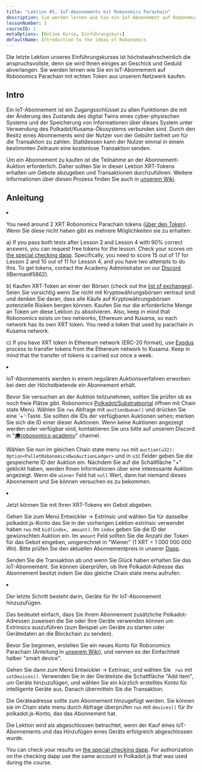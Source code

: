 ```yaml
---
title: "Lektion #5, IoT-Abonnements mit Robonomics Parachain"
description: Sie werden lernen wie Sie ein IoT-Abonnement auf Robonomics Parachain mit echten Token aus unserem Netzwerk kaufen.
lessonNumber: 5
courseID: 1
metaOptions: [Online Kurse, Einführungskurs]
defaultName: Introduction to the ideas of Robonomics
---
```


Die letzte Lektion unseres Einführungskurses ist höchstwahrscheinlich die anspruchsvollste, denn sie wird Ihnen einiges an Geschick und Geduld abverlangen. Sie werden lernen wie Sie ein IoT-Abonnement auf Robonomics Parachain mit echten Token aus unserem Netzwerk kaufen.


## Intro

Ein IoT-Abonnement ist ein Zugangsschlüssel zu allen Funktionen die mit der Änderung des Zustands des digital Twins eines cyber-physischen Systems und der Speicherung von Informationen über dieses System unter Verwendung des Polkadot/Kusama-Ökosystems verbunden sind. Durch den Besitz eines Abonnements wird der Nutzer von der Gebühr befreit um für die Transaktion zu zahlen. Stattdessen kann der Nutzer einmal in einem bestimmten Zeitraum eine kostenlose Transaktion senden.

Um ein Abonnement zu kaufen ist die Teilnahme an der Abonnement-Auktion erforderlich. Daher sollten Sie in dieser Lektion XRT-Tokens erhalten um Gebote abzugeben und Transaktionen durchzuführen. Weitere Informationen über diesen Prozess finden Sie auch in [unserem Wiki](https://wiki.robonomics.network/docs/get-subscription).


## Anleitung

<List type="numbers">

<li>

You need around 2 XRT Robonomics Parachain tokens ([über den Token](https://robonomics.network/xrt/)). Wenn Sie diese nicht haben gibt es mehrere Möglichkeiten sie zu erhalten:

a) If you pass both tests after Lesson 2 and Lesson 4 with 90% correct answers, you can request free tokens for the lesson. Check your scores on [the special checking dapp](https://lk.robonomics.academy/). Specifically, you need to score 15 out of 17 for Lesson 2 and 10 out of 11 for Lesson 4, and you have two attempts to do this. To get tokens, contact the Academy Administrator on our [Discord](https://discord.gg/xqDgG3EGm9) (IBerman#5862).

b) Kaufen XRT-Token an einer der Börsen (check out the [list of exchanges](https://www.coingecko.com/en/coins/robonomics-network#markets/)). Seien Sie vorsichtig wenn Sie nicht mit Kryptowährungsbörsen vertraut sind und denken Sie daran, dass alle Käufe auf Kryptowährungsbörsen potenzielle Risiken bergen können. Kaufen Sie nur die erforderliche Menge an Token um diese Lektion zu absolvieren. Also, keep in mind that Robonomics exists on two networks, Ethereum and Kusama, so each network has its own XRT token. You need a token that used by parachain in Kusama network.

c) If you have XRT token in Ethereum network (ERC-20 format), use [Exodus](https://old.dapp.robonomics.network/#/exodus) process to transfer tokens from the Ethereum network to Kusama. Keep in mind that the transfer of tokens is carried out once a week.

</li>

<li>

IoT-Abonnements werden in einem regulären Auktionsverfahren erworben bei dem der Höchstbietende ein Abonnement erhält.

Bevor Sie versuchen an der Auktion teilzunehmen, sollten Sie prüfen ob es noch freie Plätze gibt. Robonomics [Polkadot/Substratportal](https://polkadot.js.org/apps/?rpc=wss%3A%2F%2Fkusama.rpc.robonomics.network%2F#/chainstate) öffnen mit Chain state Menü. Wählen Sie <code>rws</code> Abfrage mit <code>auctionQueue()</code> und drücken Sie eine '+'-Taste. Sie sollten die IDs der verfügbaren Auktionen sehen; merken Sie sich die ID einer dieser Auktionen. Wenn keine Auktionen angezeigt werden oder verfügbar sind, kontaktieren Sie uns bitte auf unserem Discord in "[🎓robonomics-academy](https://discord.com/channels/803947358492557312/803947358492557315)" channel.

Wählen Sie nun im gleichen Chain state menu <code>rws</code> mit <code>auction(u32): Option&lt;PalletRobonomicsRwsAuctionLedger&gt;</code> und in <code>u32</code> Felder geben Sie die gespeicherte ID der Auktion ein. Nachdem Sie auf die Schaltfläche "+" geklickt haben, werden Ihnen Informationen über eine interessante Auktion angezeigt. Wenn die <code>winner</code> Feld hat <code>null</code> Wert, dann hat niemand dieses Abonnement und Sie können versuchen es zu bekommen.

</li>

<li>

Jetzt können Sie mit Ihren XRT-Tokens ein Gebot abgeben. 

Gehen Sie zum Menü Entwickler -> Extrinsic und wählen Sie für dasselbe polkadot.js-Konto das Sie in der vorherigen Lektion extrinsic verwendet haben <code>rws</code> mit <code>bid(index, amount)</code>. Im <code>index</code> geben Sie die ID der gewünschten Auktion ein. Im <code>amount</code> Feld sollten Sie die Anzahl der Token für das Gebot eingeben, umgerechnet in "Wiener" (1 XRT = 1 000 000 000 Wn). Bitte prüfen Sie den aktuellen Abonnementpreis in unserer [Dapp](https://dapp.robonomics.network/#/subscription). 

Senden Sie die Transaktion ab und wenn Sie Glück haben erhalten Sie das IoT-Abonnement. Sie können überprüfen, ob Ihre Polkadot-Adresse das Abonnement besitzt indem Sie das gleiche Chain state menu aufrufen.

</li>

<li>

Der letzte Schritt besteht darin, Geräte für Ihr IoT-Abonnement hinzuzufügen. 

Das bedeutet einfach, dass Sie Ihrem Abonnement zusätzliche Polkadot-Adressen zuweisen die Sie oder Ihre Geräte verwenden können um Extrinsics auszuführen (zum Beispiel um Geräte zu starten oder Gerätedaten an die Blockchain zu senden). 


Bevor Sie beginnen, erstellen Sie ein neues Konto für Robonomics Parachain (Anleitung in [unserem Wiki](https://wiki.robonomics.network/docs/create-account-in-dapp/)), und nennen es der Einfachheit halber "smart device".

Gehen Sie dann zum Menü Entwickler -> Extrinsic, und wählen Sie <code> rws</code> mit <code>setDevices()</code>. Verwenden Sie in der Geräteliste die Schaltfläche "Add item", um Geräte hinzuzufügen, und wählen Sie ein kürzlich erstelltes Konto für intelligente Geräte aus. Danach übermitteln Sie die Transaktion.

Die Geräteadresse sollte zum Abonnement hinzugefügt werden. Sie können sie im Chain state menu durch Abfrage überprüfen <code>rws</code> mit <code>devices()</code> für Ihr polkadot.js-Konto, das das Abonnement hat.

</li>

</List>

<Result>

Die Lektion wird als abgeschlossen betrachtet, wenn der Kauf eines IoT-Abonnements und das Hinzufügen eines Geräts erfolgreich abgeschlossen wurde.

You can check your results on [the special checking dapp](https://lk.robonomics.academy/). For authorization on the checking dapp use the same account in Polkadot.js that was used during the course.

</Result>